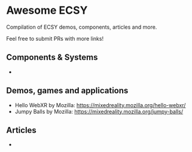 # Awesome ECSY

Compilation of ECSY demos, components, articles and more.

Feel free to submit PRs with more links!

## Components & Systems
- 

## Demos, games and applications
- Hello WebXR by Mozilla: https://mixedreality.mozilla.org/hello-webxr/
- Jumpy Balls by Mozilla: https://mixedreality.mozilla.org/jumpy-balls/


## Articles
- 
